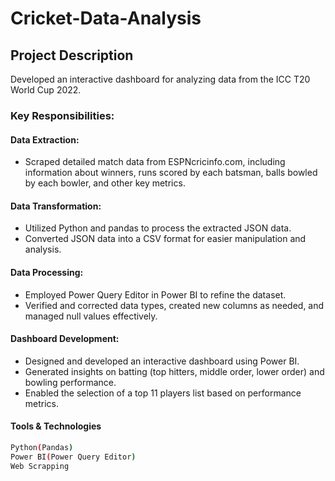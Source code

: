 # Cricket-Data-Analysis

## Project Description
Developed an interactive dashboard for analyzing data from the ICC T20 World Cup 2022.

### Key Responsibilities:
#### Data Extraction:
- Scraped detailed match data from ESPNcricinfo.com, including information about winners, runs scored by each batsman, balls bowled by each bowler, and other key metrics.
#### Data Transformation:
- Utilized Python and pandas to process the extracted JSON data.
- Converted JSON data into a CSV format for easier manipulation and analysis.
  
#### Data Processing:
- Employed Power Query Editor in Power BI to refine the dataset.
- Verified and corrected data types, created new columns as needed, and managed null values effectively.
  
#### Dashboard Development:
- Designed and developed an interactive dashboard using Power BI.
- Generated insights on batting (top hitters, middle order, lower order) and bowling performance.
- Enabled the selection of a top 11 players list based on performance metrics.

#### Tools & Technologies
```bash
Python(Pandas)
Power BI(Power Query Editor)
Web Scrapping
```
